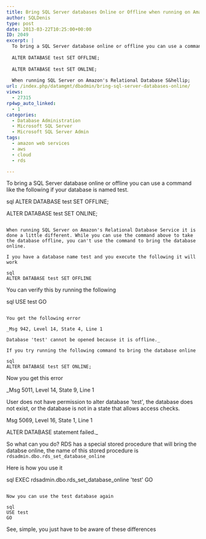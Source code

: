 ```yaml
---
title: Bring SQL Server databases Online or Offline when running on Amazon RDS
author: SQLDenis
type: post
date: 2013-03-22T10:25:00+00:00
ID: 2049
excerpt: |
  To bring a SQL Server database online or offline you can use a command like the following if your database is named test.
  
  ALTER DATABASE test SET OFFLINE;
  
  ALTER DATABASE test SET ONLINE;
  
  When running SQL Server on Amazon's Relational Database S&hellip;
url: /index.php/datamgmt/dbadmin/bring-sql-server-databases-online/
views:
  - 27315
rp4wp_auto_linked:
  - 1
categories:
  - Database Administration
  - Microsoft SQL Server
  - Microsoft SQL Server Admin
tags:
  - amazon web services
  - aws
  - cloud
  - rds

---
```

To bring a SQL Server database online or offline you can use a command like the following if your database is named test.

sql
ALTER DATABASE test SET OFFLINE;

ALTER DATABASE test SET ONLINE;
```

When running SQL Server on Amazon's Relational Database Service it is done a little different. While you can use the command above to take the database offline, you can't use the command to bring the database online.

I you have a database name test and you execute the following it will work

sql
ALTER DATABASE test SET OFFLINE
```

You can verify this by running the following

sql
USE test
GO
```

You get the following error

_Msg 942, Level 14, State 4, Line 1
  
Database 'test' cannot be opened because it is offline._

If you try running the following command to bring the database online

sql
ALTER DATABASE test SET ONLINE;
```

Now you get this error

_Msg 5011, Level 14, State 9, Line 1
  
User does not have permission to alter database 'test', the database does not exist, or the database is not in a state that allows access checks.
  
Msg 5069, Level 16, State 1, Line 1
  
ALTER DATABASE statement failed._

So what can you do? RDS has a special stored procedure that will bring the databse online, the name of this stored procedure is `rdsadmin.dbo.rds_set_database_online`

Here is how you use it

sql
EXEC rdsadmin.dbo.rds_set_database_online  'test'
GO
```

Now you can use the test database again

sql
USE test
GO
```

See, simple, you just have to be aware of these differences